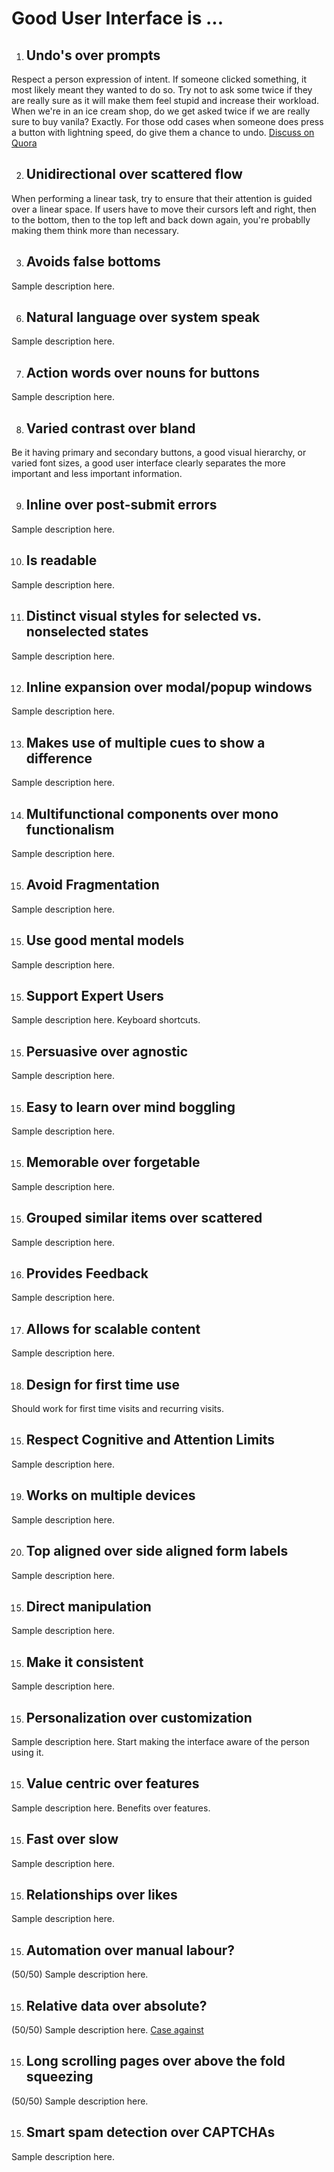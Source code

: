 Good User Interface is ...
===========


1. ## Undo's over prompts
Respect a person expression of intent. If someone clicked something, it most likely meant they wanted to do so. Try not to ask some twice if they are really sure as it will make them feel stupid and increase their workload. When we're in an ice cream shop, do we get asked twice if we are really sure to buy vanila? Exactly. For those odd cases when someone does press a button with lightning speed, do give them a chance to undo.
[Discuss on Quora](https://www.quora.com/GoodUI/Which-is-better-in-a-good-user-interface-undos-or-prompts)


2. ## Unidirectional over scattered flow
When performing a linear task, try to ensure that their attention is guided over a linear space. If users have to move their cursors left and right, then to the bottom, then to the top left and back down again, you're probablly making them think more than necessary.


3. ## Avoids false bottoms
Sample description here. 


6. ## Natural language over system speak
Sample description here. 


7. ## Action words over nouns for buttons
Sample description here. 


8. ## Varied contrast over bland
Be it having primary and secondary buttons, a good visual hierarchy, or varied font sizes, a good user interface clearly separates the more important and less important information.


9. ## Inline over post-submit errors
Sample description here. 


10. ## Is readable
Sample description here. 


11. ## Distinct visual styles for selected vs. nonselected states
Sample description here. 


12. ## Inline expansion over modal/popup windows
Sample description here. 


13. ## Makes use of multiple cues to show a difference
Sample description here. 


14. ## Multifunctional components over mono functionalism
Sample description here. 


15. ## Avoid Fragmentation
Sample description here. 


15. ## Use good mental models
Sample description here. 


15. ## Support Expert Users
Sample description here. Keyboard shortcuts.


15. ## Persuasive over agnostic
Sample description here. 


15. ## Easy to learn over mind boggling
Sample description here. 


15. ## Memorable over forgetable 
Sample description here. 


15. ## Grouped similar items over scattered
Sample description here. 


16. ## Provides Feedback
Sample description here. 


17. ## Allows for scalable content
Sample description here. 


18. ## Design for first time use
Should work for first time visits and recurring visits.


15. ## Respect Cognitive and Attention Limits
Sample description here. 



19. ## Works on multiple devices
Sample description here. 


20. ## Top aligned over side aligned form labels
Sample description here. 


15. ## Direct manipulation
Sample description here. 


15. ## Make it consistent
Sample description here. 


15. ## Personalization over customization
Sample description here. Start making the interface aware of the person using it. 


15. ## Value centric over features
Sample description here. Benefits over features.


15. ## Fast over slow
Sample description here. 


15. ## Relationships over likes
Sample description here. 



15. ## Automation over manual labour?
(50/50) Sample description here. 


15. ## Relative data over absolute? 
(50/50) Sample description here. 
[Case against](http://aaronparecki.com/articles/2012/08/23/1/you-should-not-be-displaying-relative-dates)



15. ## Long scrolling pages over above the fold squeezing
(50/50) Sample description here. 



15. ## Smart spam detection over CAPTCHAs
Sample description here. 













